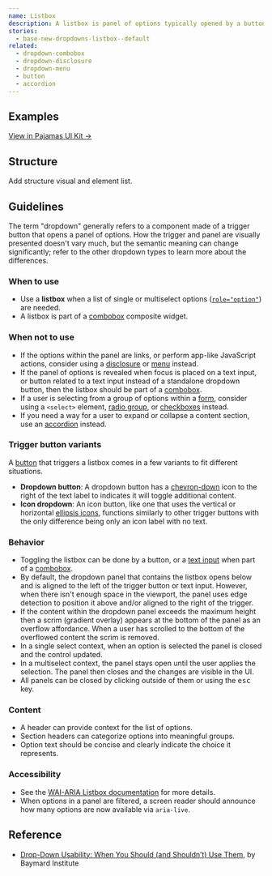 ```yaml
---
name: Listbox
description: A listbox is panel of options typically opened by a button or text input.
stories:
  - base-new-dropdowns-listbox--default
related:
  - dropdown-combobox
  - dropdown-disclosure
  - dropdown-menu
  - button
  - accordion
---
```


## Examples

<story-viewer story-name="base-new-dropdowns-listbox--default" title="Default listbox"></story-viewer>

[View in Pajamas UI Kit →](https://www.figma.com/file/qEddyqCrI7kPSBjGmwkZzQ/Component-library?node-id=425%3A14)

## Structure

<todo>Add structure visual and element list.</todo>

## Guidelines

The term "dropdown" generally refers to a component made of a trigger button that opens a panel of options. How the trigger and panel are visually presented doesn't vary much, but the semantic meaning can change significantly; refer to the other dropdown types to learn more about the differences.

### When to use

- Use a **listbox** when a list of single or multiselect options ([`role="option"`](https://www.w3.org/TR/wai-aria-1.2/#option)) are needed.
- A listbox is part of a [combobox](/components/dropdown-combobox) composite widget.

### When not to use

- If the options within the panel are links, or perform app-like JavaScript actions, consider using a [disclosure](/components/dropdown-disclosure) or [menu](/components/dropdown-menu) instead.
- If the panel of options is revealed when focus is placed on a text input, or button related to a text input instead of a standalone dropdown button, then the listbox should be part of a [combobox](/components/dropdown-combobox).
- If a user is selecting from a group of options within a [form](/components/form), consider using a `<select>` element, [radio group](/components/radio-button), or [checkboxes](/components/checkbox) instead.
- If you need a way for a user to expand or collapse a content section, use an [accordion](/components/accordion) instead.

### Trigger button variants

A [button](/components/button) that triggers a listbox comes in a few variants to fit different situations.

- **Dropdown button**: A dropdown button has a [chevron-down](https://gitlab-org.gitlab.io/gitlab-svgs/?q=~chevron-down) icon to the right of the text label to indicates it will toggle additional content.
- **Icon dropdown**: An icon button, like one that uses the vertical or horizontal [ellipsis icons](https://gitlab-org.gitlab.io/gitlab-svgs/?q=elli), functions similarly to other trigger buttons with the only difference being only an icon label with no text.

### Behavior

-  Toggling the listbox can be done by a button, or a [text input](/components/form#field) when part of a [combobox](/components/dropdown-combobox).
- By default, the dropdown panel that contains the listbox opens below and is aligned to the left of the trigger button or text input. However, when there isn't enough space in the viewport, the panel uses edge detection to position it above and/or aligned to the right of the trigger.
- If the content within the dropdown panel exceeds the maximum height then a scrim (gradient overlay) appears at the bottom of the panel as an overflow affordance. When a user has scrolled to the bottom of the overflowed content the scrim is removed.
- In a single select context, when an option is selected the panel is closed and the control updated.
- In a multiselect context, the panel stays open until the user applies the selection. The panel then closes and the changes are visible in the UI.
- All panels can be closed by clicking outside of them or using the <kbd>esc</kbd> key.

### Content

- A header can provide context for the list of options.
- Section headers can categorize options into meaningful groups.
- Option text should be concise and clearly indicate the choice it represents.

### Accessibility

- See the [WAI-ARIA Listbox documentation](https://www.w3.org/TR/wai-aria-practices/#Listbox) for more details.
- When options in a panel are filtered, a screen reader should announce how many options are now available via `aria-live`.

## Reference

- [Drop-Down Usability: When You Should (and Shouldn’t) Use Them](https://baymard.com/blog/drop-down-usability), by Baymard Institute
